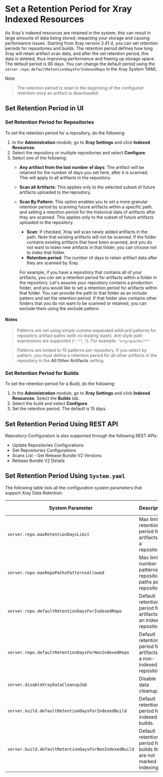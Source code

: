 # Set a Retention Period for Xray Indexed Resources

As Xray's indexed resources are retained in the system, this can result in large amounts of data being stored, impacting your storage and causing performance issues. Starting from Xray version 3.41.4, you can set retention periods for repositories and builds. The retention period defines how long Xray will retain artifact scan data, and after the set retention period, this data is deleted, thus improving performance and freeing up storage space. The default period is 90 days. You can change the default period using the `server.repo.defaultRetentionDaysForIndexedRepo` in the Xray System YAML.

Note

> The retention period is reset to the beginning of the configured retention once an artifact is downloaded.

## Set Retention Period in UI

### Set Retention Period for Repositories

To set the retention period for a repository, do the following:

1. In the **Administration** module, go to **Xray Settings** and click **Indexed Resources**.
2. Select the repository or multiple repositories and select **Configure**.
3. Select one of the following:
   *   **Any artifact from the last number of days**: The artifact will be retained for the number of days you set here, after it is scanned. This will apply to all artifacts in the repository.


   * **Scan all Artifacts**: This applies only to the selected subset of future artifacts uploaded to the repository.
   *   **Scan By Pattern**: This option enables you to set a more granular retention period by scanning future artifacts within a specific path, and setting a retention period for the historical data of artifacts after they are scanned. This applies only to the subset of future artifacts uploaded to the repository.

       * **Scan**: If checked, Xray will scan newly added artifacts in the path. Note that existing artifacts will not be scanned. If the folder contains existing artifacts that have been scanned, and you do not want to index new artifacts in that folder, you can choose not to index that folder.
       * **Retention period**: The number of days to retain artifact data after they are scanned by Xray.

       For example, if you have a repository that contains all of your artifacts, you can set a retention period for artifacts within a folder in the repository. Let's assume your repository contains a production folder, and you would like to set a retention period for artifacts within that folder. You can provide the path to that folder as an include pattern and set the retention period. If that folder also contains other folders that you do not want to be scanned or retained, you can exclude them using the exclude pattern.

#### Notes

> Patterns are set using simple comma-separated wildcard patterns for repository artifact paths (with no leading slash). Ant-style path expressions are supported (`*`, `**`, `?`). For example: `"org/apache/**"`

> Patterns are limited to 10 patterns per repository. If you select by pattern, you must define a retention period for all other artifacts in the repository in the **All Other Artifacts** setting.

### Set Retention Period for Builds

To set the retention period for a Build, do the following:

1. In the **Administration** module, go to **Xray Settings** and click **Indexed Resources**. Select the **Builds** tab.
2. Select the build and select **Configure**.
3. Set the retention period. The default is 15 days.

## Set Retention Period Using REST API

Repository Configuration is also supported through the following REST APIs:

* Update Repositories Configurations
* Get Repositories Configurations
* Scans List - Get Release Bundle V2 Versions
* Release Bundle V2 Details

## Set Retention Period Using `System.yaml`

The following table lists all the configuration system parameters that support Xray Data Retention:

| System Parameter                                      | Description                                                           | Default Value |
| ----------------------------------------------------- | --------------------------------------------------------------------- | ------------- |
| `server.repo.maxRetentionDaysLimit`                   | Max limit of retention period for artifacts in a repository.          | 1000          |
| `server.repo.maxRepoPathsPatternsAllowed`             | Max limit of number of patterns in repository paths per repository.   | 10            |
| `server.repo.defaultRetentionDaysForIndexedRepo`      | Default retention period for artifacts of an index repository.        | 90            |
| `server.repo.defaultRetentionDaysForNonIndexedRepo`   | Default retention period for artifacts in a non-indexed repository.   | 3             |
| `server.disableXrayDataCleanupJob`                    | Disable data cleanup.                                                 | FALSE         |
| `server.build.defaultRetentionDaysForIndexedBuild`    | Default retention period for indexed builds.                          | 15            |
| `server.build.defaultRetentionDaysForNonIndexedBuild` | Default retention period for builds that are not marked for indexing. | 3             |
